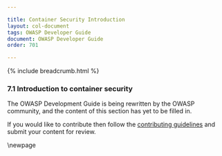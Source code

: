 ```yaml
---

title: Container Security Introduction
layout: col-document
tags: OWASP Developer Guide
document: OWASP Developer Guide
order: 701

---
```


{% include breadcrumb.html %}

### 7.1 Introduction to container security

The OWASP Development Guide is being rewritten by the OWASP community,
and the content of this section has yet to be filled in.

If you would like to contribute then follow the [contributing guidelines][contribute]
and submit your content for review.

[contribute]: https://github.com/OWASP/www-project-developer-guide/blob/main/contributing.md

\newpage
